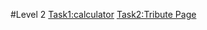 #Level 2
[Task1:calculator](https://www.linkedin.com/posts/surekha-kolekar-237a6224a_internship-html-css-activity-7167412377020293120-OMd4?utm_source=share&utm_medium=member_android)
[Task2:Tribute Page](https://www.linkedin.com/posts/surekha-kolekar-237a6224a_internship-html-css-activity-7167411270596354048-fknp?utm_source=share&utm_medium=member_android) 
